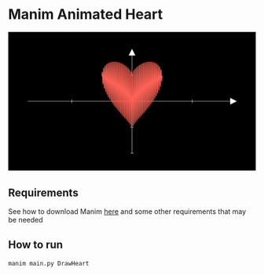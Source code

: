 # Manim Animated Heart

![alt text](assets/HeartGraph.png)

## Requirements

See how to download Manim [here](https://www.manim.community/) and some other requirements that may be needed

## How to run

```txt
manim main.py DrawHeart
```
